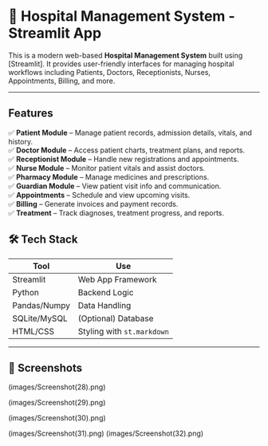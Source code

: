 # 🏥 Hospital Management System - Streamlit App

This is a modern web-based **Hospital Management System** built using [Streamlit]. It provides user-friendly interfaces for managing hospital workflows including Patients, Doctors, Receptionists, Nurses, Appointments, Billing, and more.

---

##  Features

✅ **Patient Module** – Manage patient records, admission details, vitals, and history.  
✅ **Doctor Module** – Access patient charts, treatment plans, and reports.  
✅ **Receptionist Module** – Handle new registrations and appointments.  
✅ **Nurse Module** – Monitor patient vitals and assist doctors.  
✅ **Pharmacy Module** – Manage medicines and prescriptions.  
✅ **Guardian Module** – View patient visit info and communication.  
✅ **Appointments** – Schedule and view upcoming visits.  
✅ **Billing** – Generate invoices and payment records.  
✅ **Treatment** – Track diagnoses, treatment progress, and reports.


## 🛠️ Tech Stack

| Tool        | Use                                      |
|-------------|-------------------------------------------|
| Streamlit   | Web App Framework                         |
| Python      | Backend Logic                             |
| Pandas/Numpy| Data Handling                             |
| SQLite/MySQL| (Optional) Database                        |
| HTML/CSS    | Styling with `st.markdown`                |

---




## 📸 Screenshots


(images/Screenshot(28).png)


(images/Screenshot(29).png)


(images/Screenshot(30).png)

(images/Screenshot(31).png)
(images/Screenshot(32).png)




